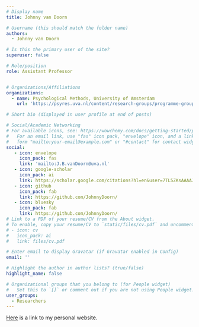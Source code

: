 ```yaml
---
# Display name
title: Johnny van Doorn

# Username (this should match the folder name)
authors:
  - Johnny van Doorn

# Is this the primary user of the site?
superuser: false

# Role/position
role: Assistant Professor 


# Organizations/Affiliations
organizations:
  - name: Psychological Methods, University of Amsterdam
    url: 'https://psyres.uva.nl/content/research-groups/programme-group-psychological-methods/programme-group-psychological-methods.html'

# Short bio (displayed in user profile at end of posts)

# Social/Academic Networking
# For available icons, see: https://wowchemy.com/docs/getting-started/page-builder/#icons
#   For an email link, use "fas" icon pack, "envelope" icon, and a link in the
#   form "mailto:your-email@example.com" or "#contact" for contact widget.
social:
   - icon: envelope
     icon_pack: fas
     link: 'mailto:J.B.vanDoorn@uva.nl'
   - icon: google-scholar
     icon_pack: ai
     link: https://scholar.google.com/citations?hl=en&user=7TL5ZKsAAAAJ
   - icon: github
     icon_pack: fab
     link: https://github.com/JohnnyDoorn/
   - icon: bluesky
     icon_pack: fab
     link: https://github.com/JohnnyDoorn/
# Link to a PDF of your resume/CV from the About widget.
# To enable, copy your resume/CV to `static/files/cv.pdf` and uncomment the lines below.
# - icon: cv
#   icon_pack: ai
#   link: files/cv.pdf

# Enter email to display Gravatar (if Gravatar enabled in Config)
email: ''

# Highlight the author in author lists? (true/false)
highlight_name: false

# Organizational groups that you belong to (for People widget)
#   Set this to `[]` or comment out if you are not using People widget.
user_groups:
  - Researchers
---
```


[Here](https://johnnydoorn.github.io) is a link to my personal website.
